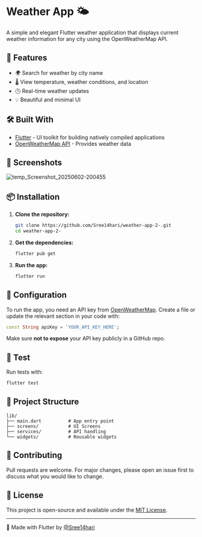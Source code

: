 # Weather App 🌤️

A simple and elegant Flutter weather application that displays current weather information for any city using the OpenWeatherMap API.

## 🚀 Features

- 🌍 Search for weather by city name
- 🌡️ View temperature, weather conditions, and location
- 🕒 Real-time weather updates
- 💡 Beautiful and minimal UI

## 🛠️ Built With

- [Flutter](https://flutter.dev/) - UI toolkit for building natively compiled applications
- [OpenWeatherMap API](https://openweathermap.org/api) - Provides weather data

## 📸 Screenshots

![temp_Screenshot_20250602-200455](https://github.com/user-attachments/assets/33ac2cce-014a-4bb8-85e2-5e7b47ec855e)


## 📦 Installation

1. **Clone the repository:**
   ```bash
   git clone https://github.com/Sree14hari/weather-app-2-.git
   cd weather-app-2-
   ```

2. **Get the dependencies:**

   ```bash
   flutter pub get
   ```

3. **Run the app:**

   ```bash
   flutter run
   ```

## 🔑 Configuration

To run the app, you need an API key from [OpenWeatherMap](https://openweathermap.org/).
Create a file or update the relevant section in your code with:

```dart
const String apiKey = 'YOUR_API_KEY_HERE';
```

Make sure **not to expose** your API key publicly in a GitHub repo.

## 🧪 Test

Run tests with:

```bash
flutter test
```

## 📁 Project Structure

```
lib/
├── main.dart          # App entry point
├── screens/           # UI Screens
├── services/          # API handling
└── widgets/           # Reusable widgets
```

## 🤝 Contributing

Pull requests are welcome. For major changes, please open an issue first to discuss what you would like to change.

## 📄 License

This project is open-source and available under the [MIT License](LICENSE).

---

🧊 Made with Flutter by [@Sree14hari](https://github.com/Sree14hari)
